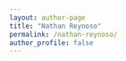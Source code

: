 ```yaml
---
layout: author-page
title: "Nathan Reynoso"
permalink: /nathan-reynoso/
author_profile: false
---
```

